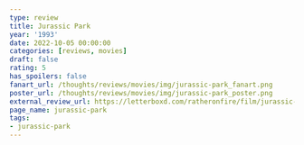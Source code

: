 ```yaml
---
type: review
title: Jurassic Park
year: '1993'
date: 2022-10-05 00:00:00
categories: [reviews, movies]
draft: false
rating: 5
has_spoilers: false
fanart_url: /thoughts/reviews/movies/img/jurassic-park_fanart.png
poster_url: /thoughts/reviews/movies/img/jurassic-park_poster.png
external_review_url: https://letterboxd.com/ratheronfire/film/jurassic-park/
page_name: jurassic-park
tags:
- jurassic-park
---
```


